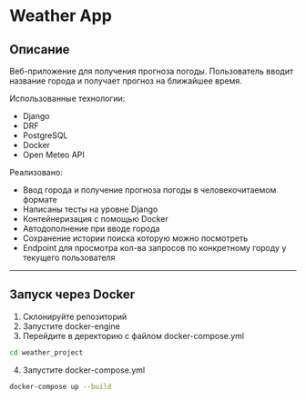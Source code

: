 # Weather App

## Описание

Веб-приложение для получения прогноза погоды. Пользователь вводит название города и получает прогноз на ближайшее время.

Использованные технологии:
* Django
* DRF
* PostgreSQL
* Docker
* Open Meteo API

Реализовано:
* Ввод города и получение прогноза погоды в человекочитаемом формате
* Написаны тесты на уровне Django
* Контейнеризация с помощью Docker
* Автодополнение при вводе города
* Сохранение истории поиска которую можно посмотреть
* Endpoint для просмотра кол-ва запросов по конкретному городу у текущего пользователя

---

## Запуск через Docker

1. Склонируйте репозиторий
2. Запустите docker-engine
3. Перейдите в деректорию с файлом docker-compose.yml
```bash
cd weather_project
```
4. Запустите docker-compose.yml
```bash
docker-compose up --build
```

